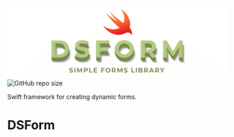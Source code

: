 ![DSForm Logo](https://github.com/dimebt/DSForm/blob/master/DSForm.jpg)
![GitHub repo size](https://img.shields.io/github/repo-size/dimebt/DSForm.svg)

Swift framework for creating dynamic forms.
# DSForm
